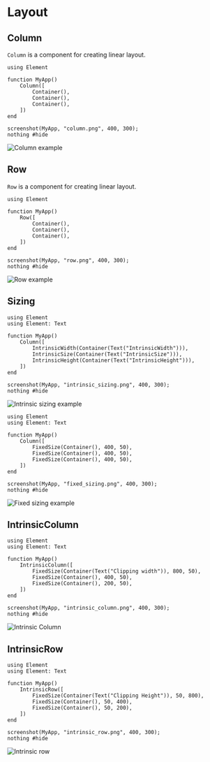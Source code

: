 # Layout

## Column

`Column` is a component for creating linear layout.

``` @example ColumnExample
using Element

function MyApp()
    Column([
        Container(),
        Container(),
        Container(),
    ])
end

screenshot(MyApp, "column.png", 400, 300);
nothing #hide
```

![Column example](column.png)

## Row

`Row` is a component for creating linear layout.

``` @example RowExample
using Element

function MyApp()
    Row([
        Container(),
        Container(),
        Container(),
    ])
end

screenshot(MyApp, "row.png", 400, 300);
nothing #hide
```

![Row example](row.png)

## Sizing

``` @example IntrinsicSizeExample
using Element
using Element: Text

function MyApp()
    Column([
        IntrinsicWidth(Container(Text("IntrinsicWidth"))),
        IntrinsicSize(Container(Text("IntrinsicSize"))),
        IntrinsicHeight(Container(Text("IntrinsicHeight"))),
    ])
end

screenshot(MyApp, "intrinsic_sizing.png", 400, 300);
nothing #hide
```

![Intrinsic sizing example](intrinsic_sizing.png)

``` @example FixedSizeExample
using Element
using Element: Text

function MyApp()
    Column([
        FixedSize(Container(), 400, 50),
        FixedSize(Container(), 400, 50),
        FixedSize(Container(), 400, 50),
    ])
end

screenshot(MyApp, "fixed_sizing.png", 400, 300);
nothing #hide
```

![Fixed sizing example](fixed_sizing.png)

## IntrinsicColumn

``` @example IntrinsicColumnExample
using Element
using Element: Text

function MyApp()
    IntrinsicColumn([
        FixedSize(Container(Text("Clipping width")), 800, 50),
        FixedSize(Container(), 400, 50),
        FixedSize(Container(), 200, 50),
    ])
end

screenshot(MyApp, "intrinsic_column.png", 400, 300);
nothing #hide
```

![Intrinsic Column](intrinsic_column.png)

## IntrinsicRow

``` @example IntrinsicColumnExample
using Element
using Element: Text

function MyApp()
    IntrinsicRow([
        FixedSize(Container(Text("Clipping Height")), 50, 800),
        FixedSize(Container(), 50, 400),
        FixedSize(Container(), 50, 200),
    ])
end

screenshot(MyApp, "intrinsic_row.png", 400, 300);
nothing #hide
```

![Intrinsic row](intrinsic_row.png)
